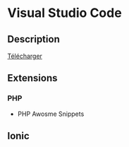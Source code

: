 # Visual Studio Code

## Description

[Télécharger](https://code.visualstudio.com/download)

## Extensions

### PHP

* PHP Awosme Snippets

## Ionic
